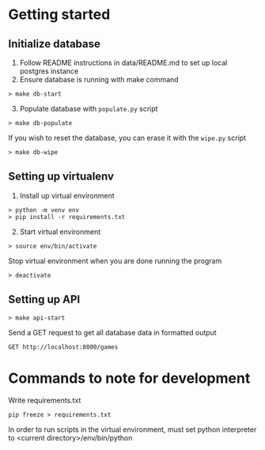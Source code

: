 # Getting started

## Initialize database
1. Follow README instructions in data/README.md to set up local postgres instance
2. Ensure database is running with make command
```
> make db-start
```
3. Populate database with `populate.py` script
```
> make db-populate
```
If you wish to reset the database, you can erase it with the `wipe.py` script
```
> make db-wipe
```

## Setting up virtualenv
1. Install up virtual environment
```
> python -m venv env
> pip install -r requirements.txt
```
2. Start virtual environment
```
> source env/bin/activate
```

Stop virtual environment when you are done running the program
```
> deactivate
```

## Setting up API
```
> make api-start
```

Send a GET request to get all database data in formatted output
```
GET http://localhost:8000/games
```

# Commands to note for development
Write requirements.txt
```
pip freeze > requirements.txt
```

In order to run scripts in the virtual environment, must set python interpreter to
\<current directory\>/env/bin/python
